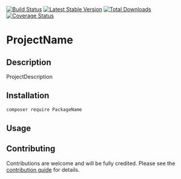 [![Build Status](https://travis-ci.org/PackageName.svg?branch=master)](https://travis-ci.org/PackageName)
[![Latest Stable Version](https://poser.pugx.org/PackageName/v/stable)](https://packagist.org/packages/PackageName) 
[![Total Downloads](https://poser.pugx.org/PackageName/downloads)](https://packagist.org/packages/PackageName) 
[![Coverage Status](https://coveralls.io/repos/github/PackageName/badge.svg?branch=master)](https://coveralls.io/github/PackageName?branch=master)

# ProjectName

## Description

ProjectDescription

## Installation

```bash
composer require PackageName
```

## Usage

## Contributing

Contributions are welcome and will be fully credited. Please see the [contribution guide](.github/CONTRIBUTING.md) for details.


